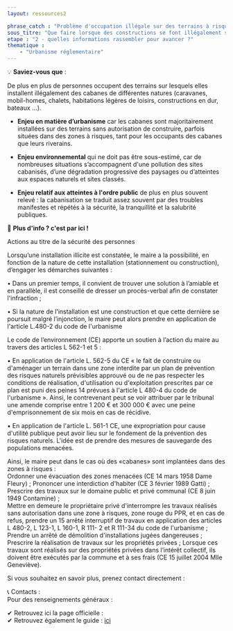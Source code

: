 ```yaml
---
layout: ressources2

phrase_catch : "Problème d'occupation illégale sur des terrains à risques ? il existe des solutions !"
sous_titre: "Que faire lorsque des constructions se font illégalement sur des terrains à risques"
etape : "2 - quelles informations rassembler pour avancer ?"
thematique :
    - "Urbanisme réglementaire"
---
```

  
💡 **Saviez-vous que** :  

De plus en plus de personnes occupent des terrains sur lesquels elles installent illégalement des cabanes de différentes natures (caravanes, mobil-homes, chalets, habitations légères de loisirs, constructions en dur, bateaux …). 

- **Enjeu en matière d’urbanisme** car les cabanes sont majoritairement installées sur des terrains sans autorisation de construire, parfois situées dans des zones à risques, tant pour les occupants des cabanes que leurs riverains.


- **Enjeu environnemental** qui ne doit pas être sous-estimé, car de nombreuses situations s’accompagnent d'une pollution des sites cabanisés, d’une dégradation progressive des paysages ou d’atteintes aux espaces naturels et sites classés. 


- **Enjeu relatif aux atteintes à l'ordre public** de plus en plus souvent relevé : la cabanisation se traduit assez souvent par des troubles manifestes et répétés à la sécurité, la tranquillité et la salubrité publiques. 


🚀 **Plus d'info ? c'est par ici !**  
  
Actions au titre de la sécurité des personnes

Lorsqu’une installation illicite est constatée, le maire a la possibilité, en fonction de la nature de cette installation (stationnement ou construction), d’engager les démarches suivantes : 

• Dans un premier temps, il convient de trouver une solution à l’amiable et en parallèle, il est conseillé de dresser un procès-verbal afin de constater l'infraction ; 

• Si la nature de l’installation est une construction et que cette dernière se poursuit malgré l’injonction, le maire peut alors prendre en application de l'article L.480-2 du code de l'urbanisme

Le code de l’environnement (CE) apporte un soutien à l’action du maire au travers des articles L 562-1 et 5 : 

▪  En application de l'article L. 562-5 du CE « le fait de construire ou d'aménager un terrain dans une zone interdite par un plan de prévention des risques naturels prévisibles approuvé ou de ne pas respecter les conditions de réalisation, d'utilisation ou d'exploitation prescrites par ce plan est puni des peines 14 prévues à l'article L 480-4 du code de l'urbanisme ». Ainsi, le contrevenant peut se voir attribuer par le tribunal une amende comprise entre 1 200 € et 300 000 € avec une peine d'emprisonnement de six mois en cas de récidive. 

▪  En application de l'article L. 561-1 CE, une expropriation pour cause d'utilité publique peut avoir lieu sur le fondement de la prévention des risques naturels. L'idée est de prendre des mesures de sauvegarde des populations menacées.

Ainsi, le maire peut dans le cas où des «cabanes» sont implantées dans des zones à risques :  
Ordonner une évacuation des zones menacées (CE 14 mars 1958 Dame Fleury) ;  Prononcer une interdiction d'habiter (CE 3 février 1989 Gatti) ; 
Prescrire des travaux sur le domaine public et privé communal (CE 8 juin 1949 Contamine) ;  
Mettre en demeure le propriétaire privé d'interrompre les travaux réalisés sans autorisation dans une zone à risques, zone rouge du PPR, et en cas de refus, prendre un 15 arrêté interruptif de travaux en application des articles L 480-2, L 123-1, L 160-1, R 111- 2 et R 111-34 du code de l'urbanisme ;  
Prendre un arrêté de démolition d'installations jugées dangereuses ;  Prescrire la réalisation de travaux sur les propriétés privées ; Lorsque ces travaux sont réalisés sur des propriétés privées dans l’intérêt collectif, ils doivent être exécutés par la commune et à ses frais (CE 15 juillet 2004 Mlle Geneviève). 



Si vous souhaitez en savoir plus, prenez contact directement : 
  
📞 Contacts :    
Pour des renseignements généraux : 


✔ Retrouvez ici la page officielle :   
✔ Retrouvez également le guide : [ici]() 
